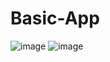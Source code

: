 # Basic-App
![image](https://user-images.githubusercontent.com/76240352/124102198-c53fec00-da7d-11eb-8f90-08d429186f24.png)
![image](https://user-images.githubusercontent.com/76240352/124102255-d0931780-da7d-11eb-8b5d-61a13355d18a.png)
